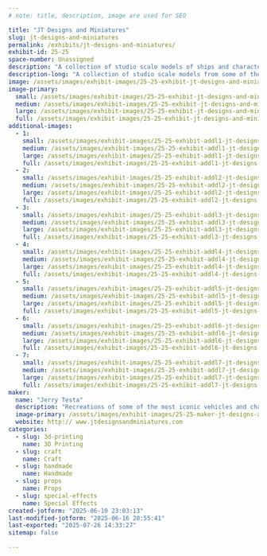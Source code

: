 ```yaml
---
# note: title, description, image are used for SEO

title: "JT Designs and Miniatures"
slug: jt-designs-and-miniatures
permalink: /exhibits/jt-designs-and-miniatures/
exhibit-id: 25-25
space-number: Unassigned
description: "A collection of studio scale models of ships and characters from movies and TV shows."
description-long: "A collection of studio scale models from some of the most popular movies and TV shows of all time like Star Wars, Battlestar Galactica, Alien and many more. All pieces are made from 3D printing, scratch building, woodworking, silicone molding and readily available kits."
image: /assets/images/exhibit-images/25-25-exhibit-jt-designs-and-miniatures-img-1483-large.JPG
image-primary: 
  small: /assets/images/exhibit-images/25-25-exhibit-jt-designs-and-miniatures-img-1483-small.JPG
  medium: /assets/images/exhibit-images/25-25-exhibit-jt-designs-and-miniatures-img-1483-medium.JPG
  large: /assets/images/exhibit-images/25-25-exhibit-jt-designs-and-miniatures-img-1483-large.JPG
  full: /assets/images/exhibit-images/25-25-exhibit-jt-designs-and-miniatures-img-1483-full.JPG
additional-images: 
  - 1:
    small: /assets/images/exhibit-images/25-25-exhibit-addl1-jt-designs-and-miniatures-img-2029-small.jpeg
    medium: /assets/images/exhibit-images/25-25-exhibit-addl1-jt-designs-and-miniatures-img-2029-medium.jpeg
    large: /assets/images/exhibit-images/25-25-exhibit-addl1-jt-designs-and-miniatures-img-2029-large.jpeg
    full: /assets/images/exhibit-images/25-25-exhibit-addl1-jt-designs-and-miniatures-img-2029-full.jpeg
  - 2:
    small: /assets/images/exhibit-images/25-25-exhibit-addl2-jt-designs-and-miniatures-img-0697-small.JPG
    medium: /assets/images/exhibit-images/25-25-exhibit-addl2-jt-designs-and-miniatures-img-0697-medium.JPG
    large: /assets/images/exhibit-images/25-25-exhibit-addl2-jt-designs-and-miniatures-img-0697-large.JPG
    full: /assets/images/exhibit-images/25-25-exhibit-addl2-jt-designs-and-miniatures-img-0697-full.JPG
  - 3:
    small: /assets/images/exhibit-images/25-25-exhibit-addl3-jt-designs-and-miniatures-img-1862-small.jpeg
    medium: /assets/images/exhibit-images/25-25-exhibit-addl3-jt-designs-and-miniatures-img-1862-medium.jpeg
    large: /assets/images/exhibit-images/25-25-exhibit-addl3-jt-designs-and-miniatures-img-1862-large.jpeg
    full: /assets/images/exhibit-images/25-25-exhibit-addl3-jt-designs-and-miniatures-img-1862-full.jpeg
  - 4:
    small: /assets/images/exhibit-images/25-25-exhibit-addl4-jt-designs-and-miniatures-img-1776-small.jpeg
    medium: /assets/images/exhibit-images/25-25-exhibit-addl4-jt-designs-and-miniatures-img-1776-medium.jpeg
    large: /assets/images/exhibit-images/25-25-exhibit-addl4-jt-designs-and-miniatures-img-1776-large.jpeg
    full: /assets/images/exhibit-images/25-25-exhibit-addl4-jt-designs-and-miniatures-img-1776-full.jpeg
  - 5:
    small: /assets/images/exhibit-images/25-25-exhibit-addl5-jt-designs-and-miniatures-img-1968-small.jpeg
    medium: /assets/images/exhibit-images/25-25-exhibit-addl5-jt-designs-and-miniatures-img-1968-medium.jpeg
    large: /assets/images/exhibit-images/25-25-exhibit-addl5-jt-designs-and-miniatures-img-1968-large.jpeg
    full: /assets/images/exhibit-images/25-25-exhibit-addl5-jt-designs-and-miniatures-img-1968-full.jpeg
  - 6:
    small: /assets/images/exhibit-images/25-25-exhibit-addl6-jt-designs-and-miniatures-img-1717-small.jpeg
    medium: /assets/images/exhibit-images/25-25-exhibit-addl6-jt-designs-and-miniatures-img-1717-medium.jpeg
    large: /assets/images/exhibit-images/25-25-exhibit-addl6-jt-designs-and-miniatures-img-1717-large.jpeg
    full: /assets/images/exhibit-images/25-25-exhibit-addl6-jt-designs-and-miniatures-img-1717-full.jpeg
  - 7:
    small: /assets/images/exhibit-images/25-25-exhibit-addl7-jt-designs-and-miniatures-img-1677-small.jpeg
    medium: /assets/images/exhibit-images/25-25-exhibit-addl7-jt-designs-and-miniatures-img-1677-medium.jpeg
    large: /assets/images/exhibit-images/25-25-exhibit-addl7-jt-designs-and-miniatures-img-1677-large.jpeg
    full: /assets/images/exhibit-images/25-25-exhibit-addl7-jt-designs-and-miniatures-img-1677-full.jpeg
maker: 
  name: "Jerry Testa"
  description: "Recreations of some of the most iconic vehicles and characters in cinema history. Using silicone molding techniques, fiberglass, wood working, 3D printing and kit bashing. In addition to science fiction topics, real world pieces are also created such as ships and other types of vehicles and creatures."
  image-primary: /assets/images/exhibit-images/25-25-maker-jt-designs-and-miniatures-jt-designs-medium.jpg
  website: http:// www.jtdesignsandminiatures.com
categories: 
  - slug: 3d-printing
    name: 3D Printing
  - slug: craft
    name: Craft
  - slug: handmade
    name: Handmade
  - slug: props
    name: Props
  - slug: special-effects
    name: Special Effects
created-jotform: "2025-06-10 23:03:13"
last-modified-jotform: "2025-06-16 20:55:41"
last-exported: "2025-07-26 14:33:27"
sitemap: false

---
```


